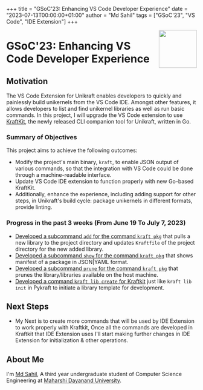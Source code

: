 +++
title = "GSoC'23: Enhancing VS Code Developer Experience"
date = "2023-07-13T00:00:00+01:00"
author = "Md Sahil"
tags = ["GSoC'23", "VS Code", "IDE Extension"]
+++

<img width="100px" src="https://summerofcode.withgoogle.com/assets/media/gsoc-2023-badge.svg" align="right" />

# GSoC'23: Enhancing VS Code Developer Experience

## Motivation

The VS Code Extension for Unikraft enables developers to quickly and painlessly build unikernels from the VS Code IDE.
Amongst other features, it allows developers to list and find unikernel libraries as well as run basic commands.
In this project, I will upgrade the VS Code extension to use [KraftKit](https://github.com/unikraft/kraftkit), the newly released CLI companion tool for Unikraft, written in Go.

### Summary of Objectives

This project aims to achieve the following outcomes:

* Modify the project's main binary, `kraft`, to enable JSON output of various commands, so that the integration with VS Code could be done through a machine-readable interface.
* Update VS Code IDE extension to function properly with new Go-based KraftKit.
* Additionally, enhance the experience, including adding support for other steps, in Unikraft's build cycle: package unikernels in different formats, provide linting.

### Progress in the past 3 weeks (From June 19 To July 7, 2023)

* [Developed a subcommand `add` for the command `kraft pkg`](https://github.com/unikraft/kraftkit/pull/622) that pulls a new library to the project directory and updates `Kraftfile` of the project directory for the new added library.
* [Developed a subcommand `show` for the command `kraft pkg`](https://github.com/unikraft/kraftkit/pull/536) that shows manifest of a package in JSON|YAML format.
* [Developed a subcommand `prune` for the command `kraft pkg`](https://github.com/unikraft/kraftkit/pull/546) that prunes the library/libraries available on the host machine.
* [Developed a command `kraft lib create` for Kraftkit](https://github.com/unikraft/kraftkit/pull/591) just like `kraft lib init` in Pykraft to initiate a library template for development. 

## Next Steps

* My Next is to create more commands that will be used by IDE Extension to work properly with Kraftkit, Once all the commands are developed in Kraftkit that IDE Extension uses I'll start making further changes in IDE Extension for initialization & other operations.

## About Me

I'm [Md Sahil](https://github.com/MdSahil-oss), A third year undergraduate student of Computer Science Engineering at [Maharshi Dayanand University](https://mdu.ac.in/).
